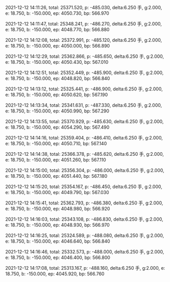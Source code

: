 2021-12-12 14:11:26, total: 25371.520, p: -485.030, delta:6.250 手, g:2.000, e: 18.750, b: -150.000, ep: 4050.730, bp: 566.970

2021-12-12 14:11:47, total: 25348.241, p: -486.270, delta:6.250 手, g:2.000, e: 18.750, b: -150.000, ep: 4048.770, bp: 566.880

2021-12-12 14:12:08, total: 25372.991, p: -485.120, delta:6.250 手, g:2.000, e: 18.750, b: -150.000, ep: 4050.000, bp: 566.890

2021-12-12 14:12:29, total: 25362.866, p: -485.650, delta:6.250 手, g:2.000, e: 18.750, b: -150.000, ep: 4050.430, bp: 567.010

2021-12-12 14:12:51, total: 25352.449, p: -485.900, delta:6.250 手, g:2.000, e: 18.750, b: -150.000, ep: 4048.820, bp: 566.840

2021-12-12 14:13:12, total: 25325.441, p: -486.900, delta:6.250 手, g:2.000, e: 18.750, b: -150.000, ep: 4050.620, bp: 567.190

2021-12-12 14:13:34, total: 25341.631, p: -487.330, delta:6.250 手, g:2.000, e: 18.750, b: -150.000, ep: 4050.990, bp: 567.290

2021-12-12 14:13:55, total: 25370.929, p: -485.630, delta:6.250 手, g:2.000, e: 18.750, b: -150.000, ep: 4054.290, bp: 567.490

2021-12-12 14:14:16, total: 25359.404, p: -486.410, delta:6.250 手, g:2.000, e: 18.750, b: -150.000, ep: 4050.710, bp: 567.140

2021-12-12 14:14:38, total: 25366.378, p: -485.620, delta:6.250 手, g:2.000, e: 18.750, b: -150.000, ep: 4051.260, bp: 567.110

2021-12-12 14:15:00, total: 25356.304, p: -486.000, delta:6.250 手, g:2.000, e: 18.750, b: -150.000, ep: 4051.440, bp: 567.180

2021-12-12 14:15:20, total: 25354.167, p: -486.450, delta:6.250 手, g:2.000, e: 18.750, b: -150.000, ep: 4049.790, bp: 567.030

2021-12-12 14:15:41, total: 25362.793, p: -486.380, delta:6.250 手, g:2.000, e: 18.750, b: -150.000, ep: 4048.980, bp: 566.920

2021-12-12 14:16:03, total: 25343.108, p: -486.830, delta:6.250 手, g:2.000, e: 18.750, b: -150.000, ep: 4048.930, bp: 566.970

2021-12-12 14:16:25, total: 25324.589, p: -488.080, delta:6.250 手, g:2.000, e: 18.750, b: -150.000, ep: 4046.640, bp: 566.840

2021-12-12 14:16:46, total: 25332.573, p: -488.000, delta:6.250 手, g:2.000, e: 18.750, b: -150.000, ep: 4046.400, bp: 566.800

2021-12-12 14:17:08, total: 25313.167, p: -488.160, delta:6.250 手, g:2.000, e: 18.750, b: -150.000, ep: 4045.920, bp: 566.760